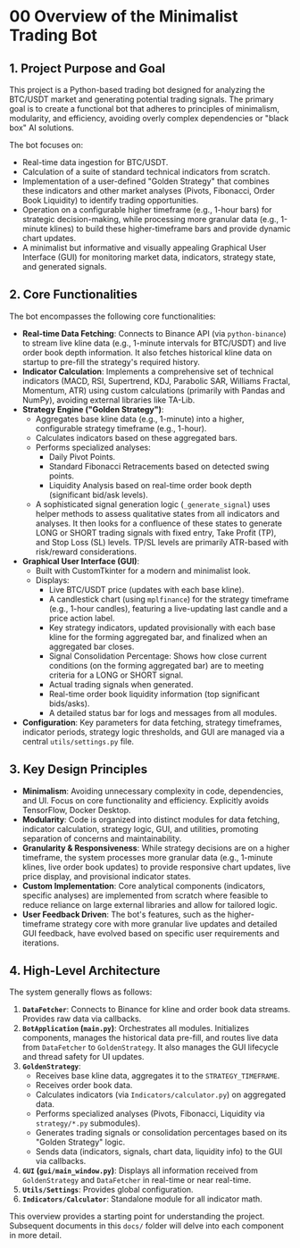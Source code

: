 # 00 Overview of the Minimalist Trading Bot

## 1. Project Purpose and Goal

This project is a Python-based trading bot designed for analyzing the BTC/USDT market and generating potential trading signals. The primary goal is to create a functional bot that adheres to principles of minimalism, modularity, and efficiency, avoiding overly complex dependencies or "black box" AI solutions.

The bot focuses on:
-   Real-time data ingestion for BTC/USDT.
-   Calculation of a suite of standard technical indicators from scratch.
-   Implementation of a user-defined "Golden Strategy" that combines these indicators and other market analyses (Pivots, Fibonacci, Order Book Liquidity) to identify trading opportunities.
-   Operation on a configurable higher timeframe (e.g., 1-hour bars) for strategic decision-making, while processing more granular data (e.g., 1-minute klines) to build these higher-timeframe bars and provide dynamic chart updates.
-   A minimalist but informative and visually appealing Graphical User Interface (GUI) for monitoring market data, indicators, strategy state, and generated signals.

## 2. Core Functionalities

The bot encompasses the following core functionalities:

*   **Real-time Data Fetching**: Connects to Binance API (via `python-binance`) to stream live kline data (e.g., 1-minute intervals for BTC/USDT) and live order book depth information. It also fetches historical kline data on startup to pre-fill the strategy's required history.
*   **Indicator Calculation**: Implements a comprehensive set of technical indicators (MACD, RSI, Supertrend, KDJ, Parabolic SAR, Williams Fractal, Momentum, ATR) using custom calculations (primarily with Pandas and NumPy), avoiding external libraries like TA-Lib.
*   **Strategy Engine ("Golden Strategy")**:
    *   Aggregates base kline data (e.g., 1-minute) into a higher, configurable strategy timeframe (e.g., 1-hour).
    *   Calculates indicators based on these aggregated bars.
    *   Performs specialized analyses:
        *   Daily Pivot Points.
        *   Standard Fibonacci Retracements based on detected swing points.
        *   Liquidity Analysis based on real-time order book depth (significant bid/ask levels).
    *   A sophisticated signal generation logic (`_generate_signal`) uses helper methods to assess qualitative states from all indicators and analyses. It then looks for a confluence of these states to generate LONG or SHORT trading signals with fixed entry, Take Profit (TP), and Stop Loss (SL) levels. TP/SL levels are primarily ATR-based with risk/reward considerations.
*   **Graphical User Interface (GUI)**:
    *   Built with CustomTkinter for a modern and minimalist look.
    *   Displays:
        *   Live BTC/USDT price (updates with each base kline).
        *   A candlestick chart (using `mplfinance`) for the strategy timeframe (e.g., 1-hour candles), featuring a live-updating last candle and a price action label.
        *   Key strategy indicators, updated provisionally with each base kline for the forming aggregated bar, and finalized when an aggregated bar closes.
        *   Signal Consolidation Percentage: Shows how close current conditions (on the forming aggregated bar) are to meeting criteria for a LONG or SHORT signal.
        *   Actual trading signals when generated.
        *   Real-time order book liquidity information (top significant bids/asks).
        *   A detailed status bar for logs and messages from all modules.
*   **Configuration**: Key parameters for data fetching, strategy timeframes, indicator periods, strategy logic thresholds, and GUI are managed via a central `utils/settings.py` file.

## 3. Key Design Principles

*   **Minimalism**: Avoiding unnecessary complexity in code, dependencies, and UI. Focus on core functionality and efficiency. Explicitly avoids TensorFlow, Docker Desktop.
*   **Modularity**: Code is organized into distinct modules for data fetching, indicator calculation, strategy logic, GUI, and utilities, promoting separation of concerns and maintainability.
*   **Granularity & Responsiveness**: While strategy decisions are on a higher timeframe, the system processes more granular data (e.g., 1-minute klines, live order book updates) to provide responsive chart updates, live price display, and provisional indicator states.
*   **Custom Implementation**: Core analytical components (indicators, specific analyses) are implemented from scratch where feasible to reduce reliance on large external libraries and allow for tailored logic.
*   **User Feedback Driven**: The bot's features, such as the higher-timeframe strategy core with more granular live updates and detailed GUI feedback, have evolved based on specific user requirements and iterations.

## 4. High-Level Architecture

The system generally flows as follows:

1.  **`DataFetcher`**: Connects to Binance for kline and order book data streams. Provides raw data via callbacks.
2.  **`BotApplication` (`main.py`)**: Orchestrates all modules. Initializes components, manages the historical data pre-fill, and routes live data from `DataFetcher` to `GoldenStrategy`. It also manages the GUI lifecycle and thread safety for UI updates.
3.  **`GoldenStrategy`**:
    *   Receives base kline data, aggregates it to the `STRATEGY_TIMEFRAME`.
    *   Receives order book data.
    *   Calculates indicators (via `Indicators/calculator.py`) on aggregated data.
    *   Performs specialized analyses (Pivots, Fibonacci, Liquidity via `strategy/*.py` submodules).
    *   Generates trading signals or consolidation percentages based on its "Golden Strategy" logic.
    *   Sends data (indicators, signals, chart data, liquidity info) to the GUI via callbacks.
4.  **`GUI` (`gui/main_window.py`)**: Displays all information received from `GoldenStrategy` and `DataFetcher` in real-time or near real-time.
5.  **`Utils/Settings`**: Provides global configuration.
6.  **`Indicators/Calculator`**: Standalone module for all indicator math.

This overview provides a starting point for understanding the project. Subsequent documents in this `docs/` folder will delve into each component in more detail.
